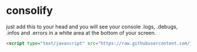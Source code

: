 # consolify
just add this to your head and you will see your console .logs, .debugs, .infos and .errors in a white area at the bottom of your screen.

```html
<script type="text/javascript" src="https://raw.githubusercontent.com/justanothermoses/consolify/main/consolify.js"></script> 
```

